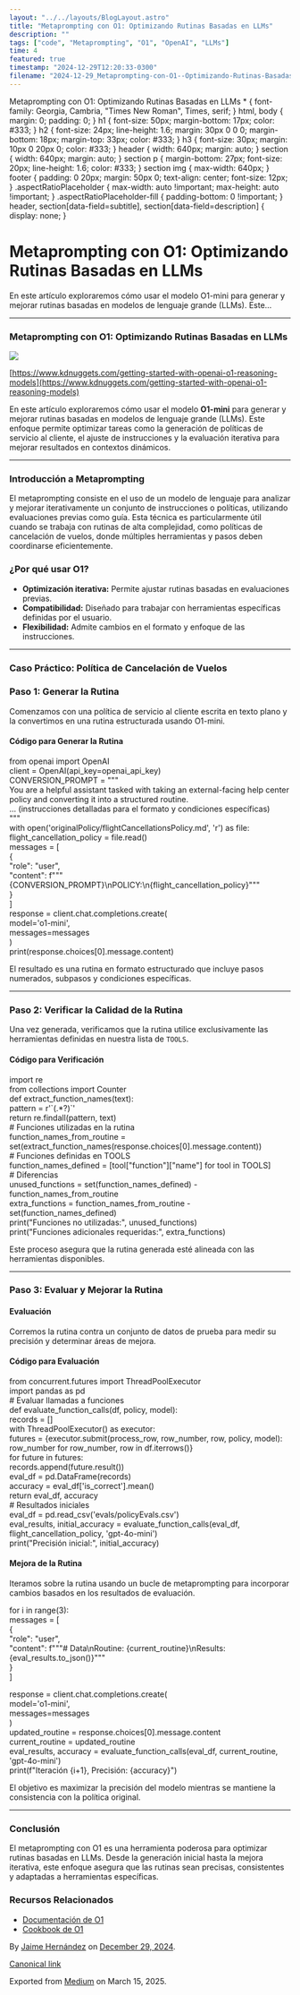 ```yaml
---
layout: "../../layouts/BlogLayout.astro"
title: "Metaprompting con O1: Optimizando Rutinas Basadas en LLMs"
description: ""
tags: ["code", "Metaprompting", "O1", "OpenAI", "LLMs"]
time: 4
featured: true
timestamp: "2024-12-29T12:20:33-0300"
filename: "2024-12-29_Metaprompting-con-O1--Optimizando-Rutinas-Basadas-en-LLMs-ba41a6e3b55e"
---
```


Metaprompting con O1: Optimizando Rutinas Basadas en LLMs \* { font-family: Georgia, Cambria, "Times New Roman", Times, serif; } html, body { margin: 0; padding: 0; } h1 { font-size: 50px; margin-bottom: 17px; color: #333; } h2 { font-size: 24px; line-height: 1.6; margin: 30px 0 0 0; margin-bottom: 18px; margin-top: 33px; color: #333; } h3 { font-size: 30px; margin: 10px 0 20px 0; color: #333; } header { width: 640px; margin: auto; } section { width: 640px; margin: auto; } section p { margin-bottom: 27px; font-size: 20px; line-height: 1.6; color: #333; } section img { max-width: 640px; } footer { padding: 0 20px; margin: 50px 0; text-align: center; font-size: 12px; } .aspectRatioPlaceholder { max-width: auto !important; max-height: auto !important; } .aspectRatioPlaceholder-fill { padding-bottom: 0 !important; } header, section\[data-field=subtitle\], section\[data-field=description\] { display: none; }

Metaprompting con O1: Optimizando Rutinas Basadas en LLMs
=========================================================

En este artículo exploraremos cómo usar el modelo O1-mini para generar y mejorar rutinas basadas en modelos de lenguaje grande (LLMs). Este…

* * *

### Metaprompting con O1: Optimizando Rutinas Basadas en LLMs

![](https://cdn-images-1.medium.com/max/800/1*ZhPuzDOsd4h8hM-dUD7H6w.png)

[https://www.kdnuggets.com/getting-started-with-openai-o1-reasoning-models](https://www.kdnuggets.com/getting-started-with-openai-o1-reasoning-models)

En este artículo exploraremos cómo usar el modelo **O1-mini** para generar y mejorar rutinas basadas en modelos de lenguaje grande (LLMs). Este enfoque permite optimizar tareas como la generación de políticas de servicio al cliente, el ajuste de instrucciones y la evaluación iterativa para mejorar resultados en contextos dinámicos.

* * *

### Introducción a Metaprompting

El metaprompting consiste en el uso de un modelo de lenguaje para analizar y mejorar iterativamente un conjunto de instrucciones o políticas, utilizando evaluaciones previas como guía. Esta técnica es particularmente útil cuando se trabaja con rutinas de alta complejidad, como políticas de cancelación de vuelos, donde múltiples herramientas y pasos deben coordinarse eficientemente.

### ¿Por qué usar O1?

*   **Optimización iterativa:** Permite ajustar rutinas basadas en evaluaciones previas.
*   **Compatibilidad:** Diseñado para trabajar con herramientas específicas definidas por el usuario.
*   **Flexibilidad:** Admite cambios en el formato y enfoque de las instrucciones.

* * *

### Caso Práctico: Política de Cancelación de Vuelos

### Paso 1: Generar la Rutina

Comenzamos con una política de servicio al cliente escrita en texto plano y la convertimos en una rutina estructurada usando O1-mini.

#### Código para Generar la Rutina

from openai import OpenAI  
client = OpenAI(api\_key=openai\_api\_key)  
CONVERSION\_PROMPT = """  
You are a helpful assistant tasked with taking an external-facing help center policy and converting it into a structured routine.  
... (instrucciones detalladas para el formato y condiciones específicas)  
"""  
with open('originalPolicy/flightCancellationsPolicy.md', 'r') as file:  
    flight\_cancellation\_policy = file.read()  
messages = \[  
    {  
        "role": "user",  
        "content": f"""{CONVERSION\_PROMPT}\\nPOLICY:\\n{flight\_cancellation\_policy}"""  
    }  
\]  
response = client.chat.completions.create(  
    model='o1-mini',  
    messages=messages  
)  
print(response.choices\[0\].message.content)

El resultado es una rutina en formato estructurado que incluye pasos numerados, subpasos y condiciones específicas.

* * *

### Paso 2: Verificar la Calidad de la Rutina

Una vez generada, verificamos que la rutina utilice exclusivamente las herramientas definidas en nuestra lista de `TOOLS`.

#### Código para Verificación

import re  
from collections import Counter  
def extract\_function\_names(text):  
    pattern = r'\`(.\*?)\`'  
    return re.findall(pattern, text)  
\# Funciones utilizadas en la rutina  
function\_names\_from\_routine = set(extract\_function\_names(response.choices\[0\].message.content))  
\# Funciones definidas en TOOLS  
function\_names\_defined = \[tool\["function"\]\["name"\] for tool in TOOLS\]  
\# Diferencias  
unused\_functions = set(function\_names\_defined) - function\_names\_from\_routine  
extra\_functions = function\_names\_from\_routine - set(function\_names\_defined)  
print("Funciones no utilizadas:", unused\_functions)  
print("Funciones adicionales requeridas:", extra\_functions)

Este proceso asegura que la rutina generada esté alineada con las herramientas disponibles.

* * *

### Paso 3: Evaluar y Mejorar la Rutina

#### Evaluación

Corremos la rutina contra un conjunto de datos de prueba para medir su precisión y determinar áreas de mejora.

#### Código para Evaluación

from concurrent.futures import ThreadPoolExecutor  
import pandas as pd  
\# Evaluar llamadas a funciones  
def evaluate\_function\_calls(df, policy, model):  
    records = \[\]  
    with ThreadPoolExecutor() as executor:  
        futures = {executor.submit(process\_row, row\_number, row, policy, model): row\_number for row\_number, row in df.iterrows()}  
        for future in futures:  
            records.append(future.result())  
    eval\_df = pd.DataFrame(records)  
    accuracy = eval\_df\['is\_correct'\].mean()  
    return eval\_df, accuracy  
\# Resultados iniciales  
eval\_df = pd.read\_csv('evals/policyEvals.csv')  
eval\_results, initial\_accuracy = evaluate\_function\_calls(eval\_df, flight\_cancellation\_policy, 'gpt-4o-mini')  
print("Precisión inicial:", initial\_accuracy)

#### Mejora de la Rutina

Iteramos sobre la rutina usando un bucle de metaprompting para incorporar cambios basados en los resultados de evaluación.

for i in range(3):  
    messages = \[  
        {  
            "role": "user",  
            "content": f"""# Data\\nRoutine: {current\_routine}\\nResults: {eval\_results.to\_json()}"""  
        }  
    \]  
  
response = client.chat.completions.create(  
        model='o1-mini',  
        messages=messages  
    )  
    updated\_routine = response.choices\[0\].message.content  
    current\_routine = updated\_routine  
    eval\_results, accuracy = evaluate\_function\_calls(eval\_df, current\_routine, 'gpt-4o-mini')  
    print(f"Iteración {i+1}, Precisión: {accuracy}")

El objetivo es maximizar la precisión del modelo mientras se mantiene la consistencia con la política original.

* * *

### Conclusión

El metaprompting con O1 es una herramienta poderosa para optimizar rutinas basadas en LLMs. Desde la generación inicial hasta la mejora iterativa, este enfoque asegura que las rutinas sean precisas, consistentes y adaptadas a herramientas específicas.

### Recursos Relacionados

*   [Documentación de O1](https://platform.openai.com/docs/)
*   [Cookbook de O1](https://cookbook.openai.com/examples/o1/using_reasoning_for_routine_generation)

By [Jaime Hernández](https://medium.com/@devjaime) on [December 29, 2024](https://medium.com/p/ba41a6e3b55e).

[Canonical link](https://medium.com/@devjaime/metaprompting-con-o1-optimizando-rutinas-basadas-en-llms-ba41a6e3b55e)

Exported from [Medium](https://medium.com) on March 15, 2025.